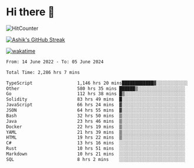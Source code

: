 # Hi there 👋

![HitCounter](https://hits.seeyoufarm.com/api/count/incr/badge.svg?url=https%3A%2F%2Fgithub.com%2Fashrhmn1212%2Fhit-counter)

<!-- ![Contribution Graph](https://github-readme-activity-graph.cyclic.app/graph?username=ashrhmn) -->


<!-- [![Top Langs](https://github-readme-stats.vercel.app/api/top-langs/?username=ashrhmn&layout=compact&theme=synthwave&langs_count=10&card_width=445)](https://github.com/anuraghazra/github-readme-stats) -->

[![Ashik's GitHub Streak](https://github-readme-streak-stats.herokuapp.com/?user=ashrhmn&theme=blood&fire=DD7F1C&background=151515&dates=9f9f9f&border=DD2727)](https://git.io/streak-stats)

<!-- ![Ashik's GitHub stats](https://github-readme-stats.vercel.app/api/?username=ashrhmn&show_icons=true&title_color=fff&icon_color=79ff97&text_color=9f9f9f&bg_color=151515) -->

[![wakatime](https://wakatime.com/badge/user/3df86613-ba63-4631-8e65-0ff18e7becad.svg)](https://wakatime.com/@3df86613-ba63-4631-8e65-0ff18e7becad)

<!--START_SECTION:waka-->

```txt
From: 14 June 2022 - To: 05 June 2024

Total Time: 2,286 hrs 7 mins

TypeScript                 1,146 hrs 20 mins████████████▓░░░░░░░░░░░░   50.14 %
Other                      580 hrs 35 mins ██████▒░░░░░░░░░░░░░░░░░░   25.40 %
Go                         112 hrs 38 mins █▒░░░░░░░░░░░░░░░░░░░░░░░   04.93 %
Solidity                   83 hrs 49 mins  █░░░░░░░░░░░░░░░░░░░░░░░░   03.67 %
JavaScript                 66 hrs 24 mins  ▓░░░░░░░░░░░░░░░░░░░░░░░░   02.91 %
JSON                       64 hrs 55 mins  ▓░░░░░░░░░░░░░░░░░░░░░░░░   02.84 %
Bash                       32 hrs 50 mins  ▒░░░░░░░░░░░░░░░░░░░░░░░░   01.44 %
Java                       23 hrs 46 mins  ▒░░░░░░░░░░░░░░░░░░░░░░░░   01.04 %
Docker                     22 hrs 19 mins  ▒░░░░░░░░░░░░░░░░░░░░░░░░   00.98 %
YAML                       21 hrs 39 mins  ▒░░░░░░░░░░░░░░░░░░░░░░░░   00.95 %
HTML                       19 hrs 22 mins  ▒░░░░░░░░░░░░░░░░░░░░░░░░   00.85 %
C#                         13 hrs 16 mins  ░░░░░░░░░░░░░░░░░░░░░░░░░   00.58 %
Rust                       10 hrs 51 mins  ░░░░░░░░░░░░░░░░░░░░░░░░░   00.48 %
Markdown                   10 hrs 21 mins  ░░░░░░░░░░░░░░░░░░░░░░░░░   00.45 %
SQL                        8 hrs 2 mins    ░░░░░░░░░░░░░░░░░░░░░░░░░   00.35 %
```

<!--END_SECTION:waka-->


<!--### Most Used Languages
<img src="https://wakatime.com/share/@ashrhmn/24ecb986-5bf8-4607-af7f-0aab08908d8c.png" />

### Favourite Tools
<img src="https://wakatime.com/share/@ashrhmn/f4e08015-f3bc-460a-9228-95a3ba11c604.png" />-->
